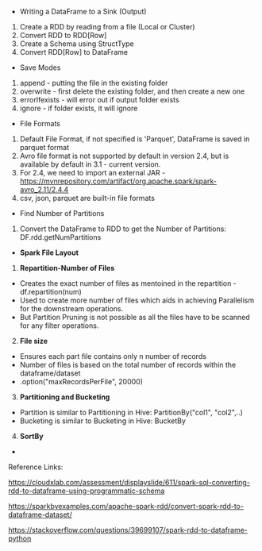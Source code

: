 - Writing a DataFrame to a Sink (Output)
1. Create a RDD by reading from a file (Local or Cluster)
2. Convert RDD to RDD[Row]
3. Create a Schema using StructType
4. Convert RDD[Row] to DataFrame

- Save Modes
1. append - putting the file in the existing folder
2. overwrite - first delete the existing folder, and then create a new one
3. errorIfexists - will error out if output folder exists
4. ignore - if folder exists, it will ignore

- File Formats
1. Default File Format, if not specified is 'Parquet', DataFrame is saved in parquet format
2. Avro file format is not supported by default in version 2.4, but is available by default in 3.1 - current version.
3. For 2.4, we need to import an external JAR - https://mvnrepository.com/artifact/org.apache.spark/spark-avro_2.11/2.4.4
4. csv, json, parquet are built-in file formats

- Find Number of Partitions
1. Convert the DataFrame to RDD to get the Number of Partitions: DF.rdd.getNumPartitions

- **Spark File Layout**
1. **Repartition-Number of Files**
- Creates the exact number of files as mentoined in the repartition - df.repartition(num)
- Used to create more number of files which aids in achieving Parallelism for the downstream operations.
- But Partition Pruning is not possible as all the files have to be scanned for any filter operations.
2. **File size**
- Ensures each part file contains only n number of records
- Number of files is based on the total number of records within the dataframe/dataset
- .option("maxRecordsPerFile", 20000)
3. **Partitioning and Bucketing**
- Partition is similar to Partitioning in Hive: PartitionBy("col1", "col2",..)
- Bucketing is similar to Bucketing in Hive: BucketBy
4. **SortBy**
- 


Reference Links:

https://cloudxlab.com/assessment/displayslide/611/spark-sql-converting-rdd-to-dataframe-using-programmatic-schema

https://sparkbyexamples.com/apache-spark-rdd/convert-spark-rdd-to-dataframe-dataset/

https://stackoverflow.com/questions/39699107/spark-rdd-to-dataframe-python

